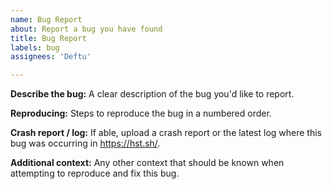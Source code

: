 ```yaml
---
name: Bug Report
about: Report a bug you have found
title: Bug Report
labels: bug
assignees: 'Deftu'

---
```


**Describe the bug:**
A clear description of the bug you'd like to report.

**Reproducing:**
Steps to reproduce the bug in a numbered order.

**Crash report / log:**
If able, upload a crash report or the latest log where this bug was occurring in https://hst.sh/.

**Additional context:**
Any other context that should be known when attempting to reproduce and fix this bug.